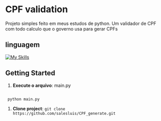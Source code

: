 # CPF validation

Projeto simples feito em meus estudos de python. Um validador de CPF com todo calculo que o governo usa para gerar CPFs
## linguagem

[![My Skills](https://skillicons.dev/icons?i=python)](https://skillicons.dev)

## Getting Started

1. **Execute o arquivo**: main.py
 ```bash

  python main.py

``````

1. **Clone project**: `git clone https://github.com/salesluis/CPF_generate.git`

